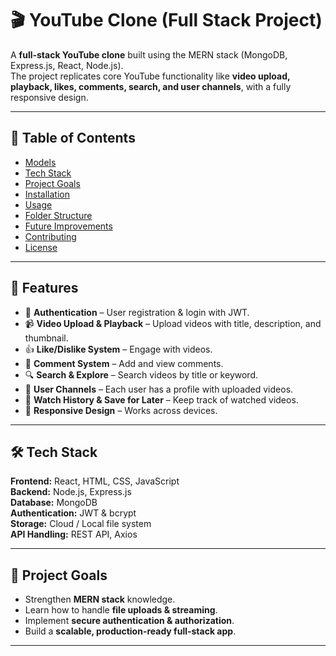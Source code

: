 # 🎬 YouTube Clone (Full Stack Project)

A **full-stack YouTube clone** built using the MERN stack (MongoDB, Express.js, React, Node.js).  
The project replicates core YouTube functionality like **video upload, playback, likes, comments, search, and user channels**, with a fully responsive design.  

---

## 📌 Table of Contents
- [Models](https://app.eraser.io/workspace/YtPqZ1VogxGy1jzIDkzj)
- [Tech Stack](#-tech-stack)
- [Project Goals](#-project-goals)
- [Installation](#-installation)
- [Usage](#-usage)
- [Folder Structure](#-folder-structure)
- [Future Improvements](#-future-improvements)
- [Contributing](#-contributing)
- [License](#-license)

---

## 🚀 Features
- 🔑 **Authentication** – User registration & login with JWT.  
- 📹 **Video Upload & Playback** – Upload videos with title, description, and thumbnail.  
- 👍 **Like/Dislike System** – Engage with videos.  
- 💬 **Comment System** – Add and view comments.  
- 🔍 **Search & Explore** – Search videos by title or keyword.  
- 👤 **User Channels** – Each user has a profile with uploaded videos.  
- 📜 **Watch History & Save for Later** – Keep track of watched videos.  
- 📱 **Responsive Design** – Works across devices.  

---

## 🛠 Tech Stack
**Frontend:** React, HTML, CSS, JavaScript  
**Backend:** Node.js, Express.js  
**Database:** MongoDB  
**Authentication:** JWT & bcrypt  
**Storage:** Cloud / Local file system  
**API Handling:** REST API, Axios  

---

## 🎯 Project Goals
- Strengthen **MERN stack** knowledge.  
- Learn how to handle **file uploads & streaming**.  
- Implement **secure authentication & authorization**.  
- Build a **scalable, production-ready full-stack app**.  

---
